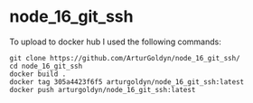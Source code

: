 # node_16_git_ssh

To upload to docker hub I used the following commands:
```
git clone https://github.com/ArturGoldyn/node_16_git_ssh/
cd node_16_git_ssh
docker build .
docker tag 305a4423f6f5 arturgoldyn/node_16_git_ssh:latest
docker push arturgoldyn/node_16_git_ssh:latest
```
